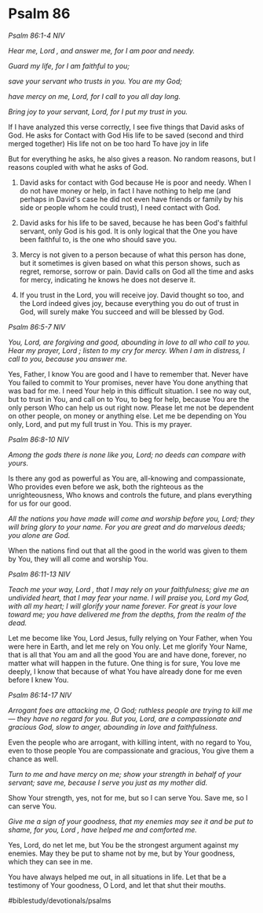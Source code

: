 # Psalm 86
*Psalm 86:1-4 NIV*

*Hear me, Lord , and answer me,*
*for I am poor and needy.*

*Guard my life,*
*for I am faithful to you;*

*save your servant who trusts in you. You are my God;*

*have mercy on me, Lord,*
*for I call to you all day long.*

*Bring joy to your servant, Lord,*
*for I put my trust in you.*

If I have analyzed this verse correctly, I see five things that David asks of God. He asks for
Contact with God
His life to be saved (second and third merged together)
His life not on be too hard
To have joy in life

But for everything he asks, he also gives a reason. No random reasons, but I reasons coupled with what he asks of God.

1. David asks for contact with God because He is poor and needy. When I do not have money or help, in fact I have nothing to help me (and perhaps in David's case he did not even have friends or family by his side or people whom he could trust), I need contact with God.

2. David asks for his life to be saved, because he has been God's faithful servant, only God is his god. It is only logical that the One you have been faithful to, is the one who should save you.

3. Mercy is not given to a person because of what this person has done, but it sometimes is given based on what this person shows, such as regret, remorse, sorrow or pain.
David calls on God all the time and asks for mercy, indicating he knows he does not deserve it.

4. If you trust in the Lord, you will receive joy. David thought so too, and the Lord indeed gives joy, because everything you do out of trust in God, will surely make You succeed and will be blessed by God.

*Psalm 86:5-7 NIV*

*You, Lord, are forgiving and good, abounding in love to all who call to you. Hear my prayer, Lord ; listen to my cry for mercy. When I am in distress, I call to you, because you answer me.*

Yes, Father, I know You are good and I have to remember that. Never have You failed to commit to Your promises, never have You done anything that was bad for me.
I need Your help in this difficult situation. I see no way out, but to trust in You, and call on to You, to beg for help, because You are the only person Who can help us out right now.
Please let me not be dependent on other people, on money or anything else. Let me be depending on You only, Lord, and put my full trust in You.
This is my prayer.

*Psalm 86:8-10 NIV*

*Among the gods there is none like you, Lord; no deeds can compare with yours.*

Is there any god as powerful as You are, all-knowing and compassionate, Who provides even before we ask, both the righteous as the unrighteousness, Who knows and controls the future, and plans everything for us for our good.

*All the nations you have made will come and worship before you, Lord; they will bring glory to your name. For you are great and do marvelous deeds; you alone are God.*

When the nations find out that all the good in the world was given to them by You, they will all come and worship You.

*Psalm 86:11-13 NIV*

*Teach me your way, Lord , that I may rely on your faithfulness; give me an undivided heart, that I may fear your name. I will praise you, Lord my God, with all my heart; I will glorify your name forever. For great is your love toward me; you have delivered me from the depths, from the realm of the dead.*

Let me become like You, Lord Jesus, fully relying on Your Father, when You were here in Earth, and let me rely on You only.
Let me glorify Your Name, that is all that You am and all the good You are and have done, forever, no matter what will happen in the future.
One thing is for sure, You love me deeply, I know that because of what You have already done for me even before I knew You.

*Psalm 86:14-17 NIV*

*Arrogant foes are attacking me, O God; ruthless people are trying to kill me— they have no regard for you. But you, Lord, are a compassionate and gracious God, slow to anger, abounding in love and faithfulness.*

Even the people who are arrogant, with killing intent, with no regard to You, even to those people You are compassionate and gracious, You give them a chance as well.

*Turn to me and have mercy on me; show your strength in behalf of your servant; save me, because I serve you just as my mother did.*

Show Your strength, yes, not for me, but so I can serve You. Save me, so I can serve You.

*Give me a sign of your goodness, that my enemies may see it and be put to shame, for you, Lord , have helped me and comforted me.*

Yes, Lord, do net let me, but You be the strongest argument against my enemies. May they be put to shame not by me, but by Your goodness, which they can see in me.

You have always helped me out, in all situations in life. Let that be a testimony of Your goodness, O Lord, and let that shut their mouths.

#biblestudy/devotionals/psalms